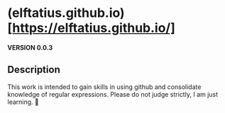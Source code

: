 # (elftatius.github.io)[https://elftatius.github.io/]

**VERSION 0.0.3**

## Description 

This work is intended to gain skills in using github and consolidate knowledge of regular expressions. Please do not judge strictly, I am just learning. 🤗
